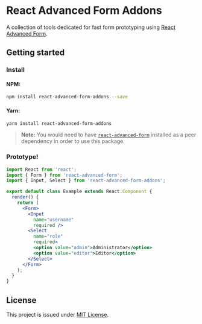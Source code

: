 # React Advanced Form Addons
A collection of tools dedicated for fast form prototyping using [React Advanced Form](https://github.com/kettanaito/react-advanced-form).

## Getting started

### Install
#### NPM:
```bash
npm install react-advanced-form-addons --save
```

#### Yarn:
```bash
yarn install react-advanced-form-addons
```

> **Note:** You would need to have [`react-advanced-form`](https://github.com/kettanaito/react-advanced-form) installed as a peer dependency in order to use this package.

### Prototype!
```jsx
import React from 'react';
import { Form } from 'react-advanced-form';
import { Input, Select } from 'react-advanced-form-addons';

export default class Example extends React.Component {
  render() {
    return (
      <Form>
        <Input
          name="username"
          required />
        <Select
          name="role"
          required>
          <option value="admin">Administrator</option>
          <option value="editor">Editor</option>
        </Select>
      </Form>
    );
  }
}
```

## License
This project is issued under [MIT License](./LICENSE).

